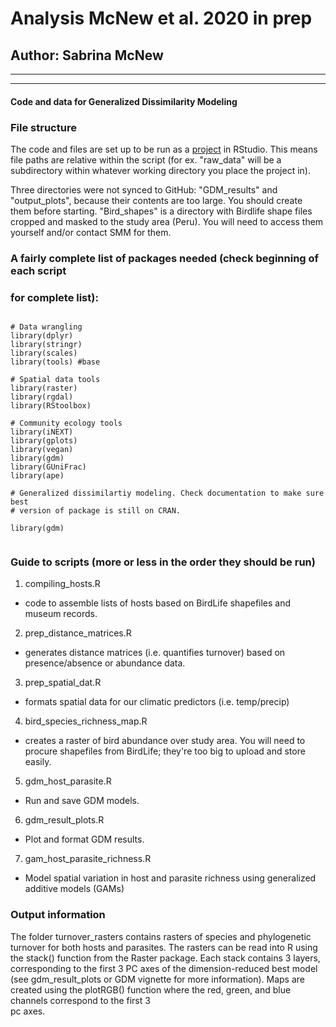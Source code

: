 # Analysis McNew et al. 2020 in prep
## Author: Sabrina McNew
***
***
#### Code and data for Generalized Dissimilarity Modeling 

### File structure 
The code and files are set up to be run as a [project](https://r4ds.had.co.nz/workflow-projects.html)
in RStudio. This means file paths are relative within the script (for ex. "raw_data" will be a subdirectory within 
whatever working directory you place the project in).  

Three directories were not synced to GitHub: "GDM_results" and "output_plots", because their contents are 
too large. You should create them before starting. "Bird_shapes" is a directory 
with Birdlife shape files cropped and masked to the study area (Peru). You will need to access them 
yourself and/or contact SMM for them. 

### A fairly complete list of packages needed (check beginning of each script
### for complete list): 
```

# Data wrangling 
library(dplyr) 
library(stringr) 
library(scales) 
library(tools) #base 

# Spatial data tools 
library(raster) 
library(rgdal)
library(RStoolbox) 

# Community ecology tools  
library(iNEXT) 
library(gplots)
library(vegan)
library(gdm)
library(GUniFrac)
library(ape)

# Generalized dissimilartiy modeling. Check documentation to make sure best 
# version of package is still on CRAN.

library(gdm) 


```
### Guide to scripts (more or less in the order they should be run)

1. compiling_hosts.R
+ code to assemble lists of hosts based on BirdLife shapefiles and museum records. 
2. prep_distance_matrices.R
+ generates distance matrices (i.e. quantifies turnover) based on presence/absence or abundance data.
3. prep_spatial_dat.R
  + formats spatial data for our climatic predictors (i.e. temp/precip)
4. bird_species_richness_map.R  
  + creates a raster of bird abundance over study area. You will need to procure
shapefiles from BirdLife; they're too big to upload and store easily.   
5. gdm_host_parasite.R
  + Run and save GDM models.  
6. gdm_result_plots.R
  + Plot and format GDM results.  
7. gam_host_parasite_richness.R 
+ Model spatial variation in host and parasite richness using generalized additive models (GAMs)

### Output information
The folder turnover_rasters contains rasters of species and phylogenetic turnover
for both hosts and parasites. The rasters can be read into R using the stack()
function from the Raster package. Each stack contains 3 layers, corresponding
to the first 3 PC axes of the dimension-reduced best model (see gdm_result_plots
or GDM vignette for more information). Maps are created using the plotRGB()
function where the red, green, and blue channels correspond to the first 3  
pc axes. 